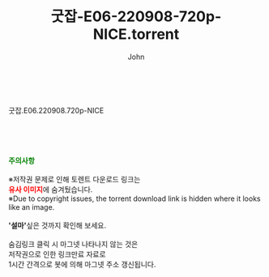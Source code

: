 ﻿---
layout: post
title:  "굿잡-E06-220908-720p-NICE.torrent"
author: John
categories: [ 드라마 ]
tags: [  ]
image:  
description: "굿잡-E06-220908-720p-NICE torrent 정보 공유"
toc: true
toc_sticky: true
---

<br>

굿잡.E06.220908.720p-NICE  
    
<br><br><br>
<p data-ke-size="size16"><b><span style="color: green;">주의사항</span></b><br /><br />※저작권 문제로 인해 토렌트 다운로드 링크는<br /><b><span style="color: red;">유사 이미지</span></b>에 숨겨뒀습니다.<br />※Due to copyright issues, the torrent download link is hidden where it looks like an image.<br /><br /><b>'설마'</b>싶은 것까지 확인해 보세요.<br /><br />숨김링크 클릭 시 마그넷 나타나지 않는 것은<br />저작권으로 인한 링크만료 자료로<br />1시간 간격으로 봇에 의해 마그넷 주소 갱신됩니다.</p>
